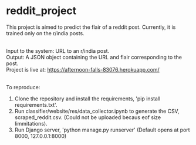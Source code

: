# reddit_project

This project is aimed to predict the flair of a reddit post. Currently, it is trained only on the r/india posts.<br><br>

Input to the system: URL to an r/india post.<br>
Output: A JSON object containing the URL and flair corresponding to the post.<br>
Project is live at: https://afternoon-falls-83076.herokuapp.com/<br><br>

To reproduce:
1. Clone the repository and install the requirements, 'pip install requirements.txt'.
2. Run classifier/website/res/data_collector.ipynb to generate the CSV, scraped_reddit.csv. (Could not be uploaded becaus eof size limmitations).
3. Run Django server, 'python manage.py runserver' (Default opens at port 8000, 127.0.0.1:8000)




